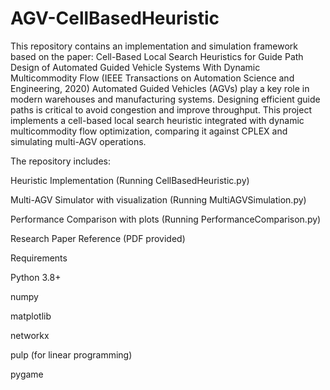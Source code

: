 # AGV-CellBasedHeuristic
This repository contains an implementation and simulation framework based on the paper: Cell-Based Local Search Heuristics for Guide Path Design of Automated Guided Vehicle Systems With Dynamic Multicommodity Flow (IEEE Transactions on Automation Science and Engineering, 2020)
Automated Guided Vehicles (AGVs) play a key role in modern warehouses and manufacturing systems. Designing efficient guide paths is critical to avoid congestion and improve throughput.
This project implements a cell-based local search heuristic integrated with dynamic multicommodity flow optimization, comparing it against CPLEX and simulating multi-AGV operations.

The repository includes:

Heuristic Implementation (Running CellBasedHeuristic.py)

Multi-AGV Simulator with visualization (Running MultiAGVSimulation.py)

Performance Comparison with plots (Running PerformanceComparison.py)

Research Paper Reference (PDF provided)

Requirements

Python 3.8+

numpy

matplotlib

networkx

pulp (for linear programming)

pygame
